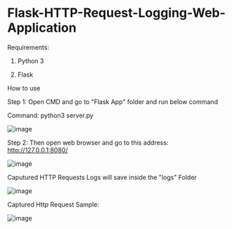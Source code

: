 # Flask-HTTP-Request-Logging-Web-Application

Requirements:

1) Python 3

2) Flask

How to use

Step 1: Open CMD and go to  "Flask App" folder and run below command

Command: python3 server.py

![image](https://user-images.githubusercontent.com/45007930/123511237-e5e2fd00-d69d-11eb-9f36-fab1abeba14e.png)

Step 2: Then open web browser and go to this address: http://127.0.0.1:8080/

![image](https://user-images.githubusercontent.com/45007930/123511299-204c9a00-d69e-11eb-8087-fdd07b3cecde.png)

Caputured HTTP Requests Logs will save inside the "logs" Folder

![image](https://user-images.githubusercontent.com/45007930/123511342-4f630b80-d69e-11eb-832f-829d8057e32f.png)

Captured Http Request Sample:

![image](https://user-images.githubusercontent.com/45007930/123511382-83d6c780-d69e-11eb-9c2c-ef8d45634079.png)
